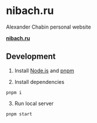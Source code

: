 # nibach.ru

Alexander Chabin personal website

**[nibach.ru](https://nibach.ru)** 

## Development

1. Install [Node.js](https://nodejs.org/en/download/) and [pnpm](https://www.npmjs.com/package/pnpm#user-content-installation)

2. Install dependencies
```
pnpm i
```

3. Run local server
```
pnpm start
```

